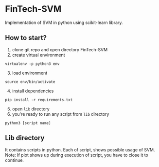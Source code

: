 # FinTech-SVM
Implementation of SVM in python using scikit-learn library.

## How to start?
1. clone git repo and open directory FinTech-SVM
2. create virtual environment
```
virtualenv -p python3 env
```
3. load environment
```
source env/bin/activate
```
4. install dependencies
```
pip install -r requirements.txt
```
5. open `lib` directory
6. you're ready to run any script from `lib` directory
```
python3 [script name]
```

## Lib directory
It contains scripts in python. Each of script, shows possible usage of SVM.
Note: If plot shows up during execution of script, you have to close it to continue.
